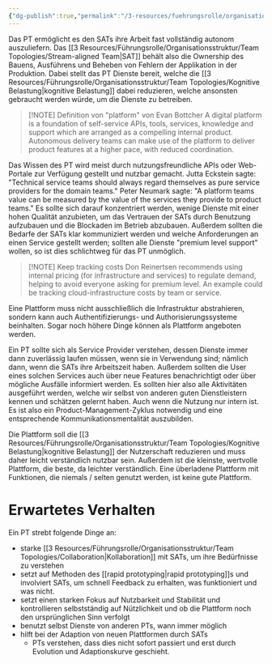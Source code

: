 ```yaml
---
{"dg-publish":true,"permalink":"/3-resources/fuehrungsrolle/organisationsstruktur/team-topologies/platform-team/","created":"2024-04-28T15:22:45.654+02:00","updated":"2024-04-28T16:56:53.062+02:00"}
---
```



Das PT ermöglicht es den SATs ihre Arbeit fast vollständig autonom auszuliefern. Das [[3 Resources/Führungsrolle/Organisationsstruktur/Team Topologies/Stream-aligned Team\|SAT]] behält also die Ownership des Bauens, Ausführens und Beheben von Fehlern der Applikation in der Produktion. Dabei stellt das PT Dienste bereit, welche die [[3 Resources/Führungsrolle/Organisationsstruktur/Team Topologies/Kognitive Belastung\|kognitive Belastung]] dabei reduzieren, welche ansonsten gebraucht werden würde, um die Dienste zu betreiben.

> [!NOTE] Definition von "platform" von Evan Bottcher
> A digital platform is a foundation of self-service APIs, tools, services, knowledge and support which are arranged as a compelling internal product. Autonomous delivery teams can make use of the platform to deliver product features at a higher pace, with reduced coordination.

Das Wissen des PT wird meist durch nutzungsfreundliche APIs oder Web-Portale zur Verfügung gestellt und nutzbar gemacht. 
Jutta Eckstein sagte: "Technical service teams should always regard themselves as pure service providers for the domain teams."
Peter Neumark sagte: "A platform teams value can be measured by the value of the services they provide to product teams."
Es sollte sich darauf konzentriert werden, wenige Dienste mit einer hohen Qualität anzubieten, um das Vertrauen der SATs durch Benutzung aufzubauen und die Blockaden im Betrieb abzubauen. Außerdem sollten die Bedarfe der SATs klar kommuniziert werden und welche Anforderungen an einen Service gestellt werden; sollten alle Dienste "premium level support" wollen, so ist dies schlichtweg für das PT unmöglich.

> [!NOTE] Keep tracking costs
> Don Reinertsen recommends using internal pricing (for infrastructure and services) to regulate demand, helping to avoid everyone asking for premium level. An example could be tracking cloud-infrastructure costs by team or service.

Eine Plattform muss nicht ausschließlich die Infrastruktur abstrahieren, sondern kann auch Authentifizierungs- und Authorisierungssysteme beinhalten. Sogar noch höhere Dinge können als Plattform angeboten werden.

Ein PT sollte sich als Service Provider verstehen, dessen Dienste immer dann zuverlässig laufen müssen, wenn sie in Verwendung sind; nämlich dann, wenn die SATs ihre Arbeitszeit haben. Außerdem sollten die User eines solchen Services auch über neue Features benachrichtigt oder über mögliche Ausfälle informiert werden. Es sollten hier also alle Aktivitäten ausgeführt werden, welche wir selbst von anderen guten Dienstleistern kennen und schätzen gelernt haben. Auch wenn die Nutzung nur intern ist. Es ist also ein Product-Management-Zyklus notwendig und eine entsprechende Kommunikationsmentalität auszubilden.

Die Plattform soll die [[3 Resources/Führungsrolle/Organisationsstruktur/Team Topologies/Kognitive Belastung\|kognitive Belastung]] der Nutzerschaft reduzieren und muss daher leicht verständlich nutzbar sein. Außerdem ist die kleinste, wertvolle Plattform, die beste, da leichter verständlich. Eine überladene Plattform mit Funktionen, die niemals / selten genutzt werden, ist keine gute Plattform.

# Erwartetes Verhalten

Ein PT strebt folgende Dinge an:
- starke [[3 Resources/Führungsrolle/Organisationsstruktur/Team Topologies/Collaboration\|Kollaboration]] mit SATs, um ihre Bedürfnisse zu verstehen
- setzt auf Methoden des [[rapid prototyping\|rapid prototyping]]s und involviert SATs, um schnell Feedback zu erhalten, was funktioniert und was nicht.
- setzt einen starken Fokus auf Nutzbarkeit und Stabilität und kontrollieren selbstständig auf Nützlichkeit und ob die Plattform noch den ursprünglichen Sinn verfolgt
- benutzt selbst Dienste von anderen PTs, wann immer möglich
- hilft bei der Adaption von neuen Plattformen durch SATs
	- PTs verstehen, dass dies nicht sofort passiert und erst durch Evolution und Adaptionskurve geschieht.
